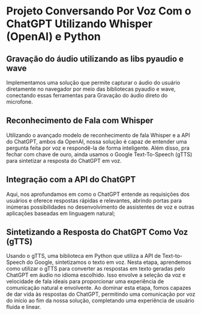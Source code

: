 # Projeto Conversando Por Voz Com o ChatGPT Utilizando Whisper (OpenAI) e Python



## Gravação do áudio utilizando as libs pyaudio e wave

Implementamos uma solução que permite capturar o áudio do usuário diretamente no navegador por meio das bibliotecas pyaudio e wave, conectando essas ferramentas para Gravação do áudio direto do microfone.

## Reconhecimento de Fala com Whisper

Utilizando o avançado modelo de reconhecimento de fala Whisper e a API do ChatGPT, ambos da OpenAI, nossa solução é capaz de entender uma pergunta feita por voz e respondê-la de forma inteligente. Além disso, pra fechar com chave de ouro, ainda usamos o Google Text-To-Speech (gTTS) para sintetizar a resposta do ChatGPT em voz.

## Integração com a API do ChatGPT

Aqui, nos aprofundamos em como o ChatGPT entende as requisições dos usuários e oferece respostas rápidas e relevantes, abrindo portas para inúmeras possibilidades no desenvolvimento de assistentes de voz e outras aplicações baseadas em linguagem natural; 

## Sintetizando a Resposta do ChatGPT Como Voz (gTTS)

Usando o gTTS, uma biblioteca em Python que utiliza a API de Text-to-Speech do Google, sintetizamos o texto em voz. Nesta etapa, aprendemos como utilizar o gTTS para converter as respostas em texto geradas pelo ChatGPT em áudio no idioma escolhido. Isso envolve a seleção da voz e velocidade de fala ideais para proporcionar uma experiência de comunicação natural e envolvente. Ao dominar esta etapa, fomos capazes de dar vida às respostas do ChatGPT, permitindo uma comunicação por voz do início ao fim da nossa solução, completando uma experiência de usuário fluida e linear.
